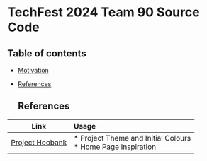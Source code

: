 # TechFest 2024 Team 90 Source Code

 ## Table of contents

- [Motivation](#motivation)
- [References](#references)







  ## References

  



|         Link                |             Usage                                           | 
| :----------------------------: |  :---------------------------------------| 
|     [Project Hoobank](https://github.com/adrianhajdin/project_hoobank)        | * Project Theme and Initial Colours <br/> * Home Page Inspiration |
